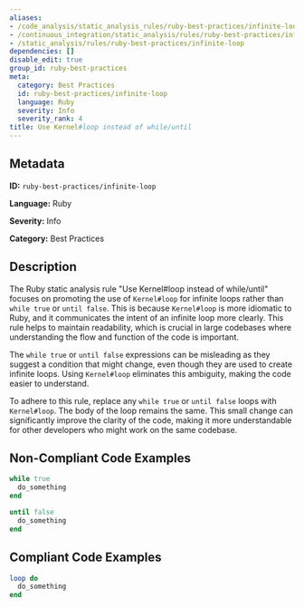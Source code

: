```yaml
---
aliases:
- /code_analysis/static_analysis_rules/ruby-best-practices/infinite-loop
- /continuous_integration/static_analysis/rules/ruby-best-practices/infinite-loop
- /static_analysis/rules/ruby-best-practices/infinite-loop
dependencies: []
disable_edit: true
group_id: ruby-best-practices
meta:
  category: Best Practices
  id: ruby-best-practices/infinite-loop
  language: Ruby
  severity: Info
  severity_rank: 4
title: Use Kernel#loop instead of while/until
---
```

<!--  SOURCED FROM https://github.com/DataDog/datadog-static-analyzer-rule-docs -->


## Metadata
**ID:** `ruby-best-practices/infinite-loop`

**Language:** Ruby

**Severity:** Info

**Category:** Best Practices

## Description
The Ruby static analysis rule "Use Kernel#loop instead of while/until" focuses on promoting the use of `Kernel#loop` for infinite loops rather than `while true` or `until false`. This is because `Kernel#loop` is more idiomatic to Ruby, and it communicates the intent of an infinite loop more clearly. This rule helps to maintain readability, which is crucial in large codebases where understanding the flow and function of the code is important.

The `while true` or `until false` expressions can be misleading as they suggest a condition that might change, even though they are used to create infinite loops. Using `Kernel#loop` eliminates this ambiguity, making the code easier to understand.

To adhere to this rule, replace any `while true` or `until false` loops with `Kernel#loop`. The body of the loop remains the same. This small change can significantly improve the clarity of the code, making it more understandable for other developers who might work on the same codebase.

## Non-Compliant Code Examples
```ruby
while true
  do_something
end

until false
  do_something
end
```

## Compliant Code Examples
```ruby
loop do
  do_something
end
```
